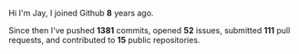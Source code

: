 Hi I'm Jay, I joined Github **8** years ago.

Since then I've pushed **1381** commits, opened **52** issues, submitted **111** pull requests, and contributed to **15** public repositories.
